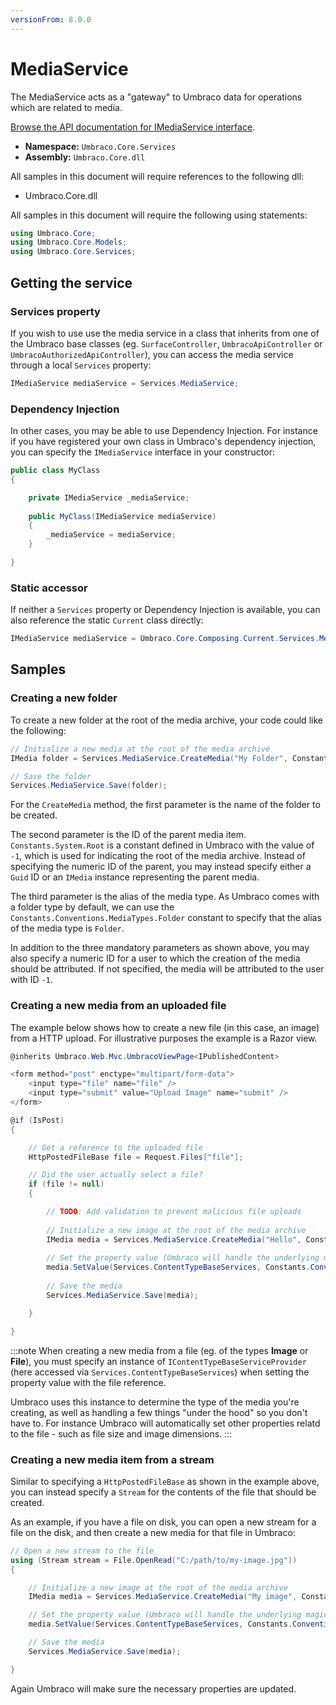 ```yaml
---
versionFrom: 8.0.0
---
```


# MediaService

The MediaService acts as a "gateway" to Umbraco data for operations which are related to media.

[Browse the API documentation for IMediaService interface](https://our.umbraco.com/apidocs/v8/csharp/api/Umbraco.Core.Services.IMediaService.html).

 * **Namespace:** `Umbraco.Core.Services` 
 * **Assembly:** `Umbraco.Core.dll`

 All samples in this document will require references to the following dll:

* Umbraco.Core.dll

All samples in this document will require the following using statements:

```csharp
using Umbraco.Core;
using Umbraco.Core.Models;
using Umbraco.Core.Services;
```

## Getting the service

### Services property

If you wish to use use the media service in a class that inherits from one of the Umbraco base classes (eg. `SurfaceController`, `UmbracoApiController` or `UmbracoAuthorizedApiController`), you can access the media service through a local `Services` property:

```csharp
IMediaService mediaService = Services.MediaService;
```

### Dependency Injection

In other cases, you may be able to use Dependency Injection. For instance if you have registered your own class in Umbraco's dependency injection, you can specify the `IMediaService` interface in your constructor:

```csharp
public class MyClass
{

    private IMediaService _mediaService;
    
    public MyClass(IMediaService mediaService)
    {
        _mediaService = mediaService;
    }

}
```

### Static accessor

If neither a `Services` property or Dependency Injection is available, you can also reference the static `Current` class directly:

```csharp
IMediaService mediaService = Umbraco.Core.Composing.Current.Services.MediaService;
```

## Samples

### Creating a new folder

To create a new folder at the root of the media archive, your code could like the following:

```csharp
// Initialize a new media at the root of the media archive
IMedia folder = Services.MediaService.CreateMedia("My Folder", Constants.System.Root, Constants.Conventions.MediaTypes.Image);

// Save the folder
Services.MediaService.Save(folder);
```

For the `CreateMedia` method, the first parameter is the name of the folder to be created.

The second parameter is the ID of the parent media item. `Constants.System.Root` is a constant defined in Umbraco with the value of `-1`, which is used for indicating the root of the media archive. Instead of specifying the numeric ID of the parent, you may instead specify either a `Guid` ID or an `IMedia` instance representing the parent media.

The third parameter is the alias of the media type. As Umbraco comes with a folder type by default, we can use the `Constants.Conventions.MediaTypes.Folder` constant to specify that the alias of the media type is `Folder`.

In addition to the three mandatory parameters as shown above, you may also specify a numeric ID for a user to which the creation of the media should be attributed. If not specified, the media will be attributed to the user with ID `-1`.


### Creating a new media from an uploaded file

The example below shows how to create a new file (in this case, an image) from a HTTP upload. For illustrative purposes the example is a Razor view.



```csharp
@inherits Umbraco.Web.Mvc.UmbracoViewPage<IPublishedContent>

<form method="post" enctype="multipart/form-data">
    <input type="file" name="file" />
    <input type="submit" value="Upload Image" name="submit" />
</form>

@if (IsPost)
{

    // Get a reference to the uploaded file
    HttpPostedFileBase file = Request.Files["file"];

    // Did the user actually select a file?
    if (file != null)
    {

        // TODO: Add validation to prevent malicious file uploads
        
        // Initialize a new image at the root of the media archive
        IMedia media = Services.MediaService.CreateMedia("Hello", Constants.System.Root, Constants.Conventions.MediaTypes.Image);
        
        // Set the property value (Umbraco will handle the underlying magic)
        media.SetValue(Services.ContentTypeBaseServices, Constants.Conventions.Media.File, "hello.jpg", file);
        
        // Save the media
        Services.MediaService.Save(media);

    }

}
```

:::note
When creating a new media from a file (eg. of the types **Image** or **File**), you must specify an instance of `IContentTypeBaseServiceProvider` (here accessed via `Services.ContentTypeBaseServices`) when setting the property value with the file reference.

Umbraco uses this instance to determine the type of the media you're creating, as well as handling a few things "under the hood" so you don't have to. For instance Umbraco will automatically set other properties relatd to the file - such as file size and image dimensions.
:::


### Creating a new media item from a stream

Similar to specifying a `HttpPostedFileBase` as shown in the example above, you can instead specify a `Stream` for the contents of the file that should be created.

As an example, if you have a file on disk, you can open a new stream for a file on the disk, and then create a new media for that file in Umbraco:

```csharp
// Open a new stream to the file
using (Stream stream = File.OpenRead("C:/path/to/my-image.jpg"))
{

    // Initialize a new image at the root of the media archive
    IMedia media = Services.MediaService.CreateMedia("My image", Constants.System.Root, Constants.Conventions.MediaTypes.Image);

    // Set the property value (Umbraco will handle the underlying magic)
    media.SetValue(Services.ContentTypeBaseServices, Constants.Conventions.Media.File, "my-image.jpg", stream);

    // Save the media
    Services.MediaService.Save(media);

}
```

Again Umbraco will make sure the necessary properties are updated.
